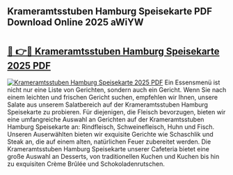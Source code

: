 ## Krameramtsstuben Hamburg Speisekarte PDF Download Online 2025 aWiYW

# <h2><a href="http://gc96oq.nevu.top/?p=Krameramtsstuben+Hamburg+Speisekarte">🔗 👉🔴 Krameramtsstuben Hamburg Speisekarte 2025 PDF</a></h2>

[![Krameramtsstuben Hamburg Speisekarte 2025 PDF](https://i.imgur.com/dBaPXMq.png)](http://gc96oq.nevu.top/?p=Krameramtsstuben+Hamburg+Speisekarte)
Ein Essensmenü ist nicht nur eine Liste von Gerichten, sondern auch ein Gericht. Wenn Sie nach einem leichten und frischen Gericht suchen, empfehlen wir Ihnen, unsere Salate aus unserem Salatbereich auf der Krameramtsstuben Hamburg Speisekarte zu probieren. Für diejenigen, die Fleisch bevorzugen, bieten wir eine umfangreiche Auswahl an Gerichten auf der Krameramtsstuben Hamburg Speisekarte an: Rindfleisch, Schweinefleisch, Huhn und Fisch. Unseren Auserwählten bieten wir exquisite Gerichte wie Schaschlik und Steak an, die auf einem alten, natürlichen Feuer zubereitet werden. Die Krameramtsstuben Hamburg Speisekarte unserer Cafeteria bietet eine große Auswahl an Desserts, von traditionellen Kuchen und Kuchen bis hin zu exquisiten Crème Brûlée und Schokoladenrutschen.
